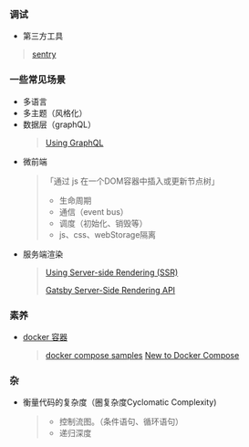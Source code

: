 ### 调试

- 第三方工具
> [sentry](https://sentry.io/welcome/)


### 一些常见场景

- 多语言
- 多主题（风格化）
- 数据层（graphQL）
  > [Using GraphQL](https://graphql.org/community/tools-and-libraries/#javascript-server)
- 微前端
  > 「通过 js 在一个DOM容器中插入或更新节点树」
  > - 生命周期
  > - 通信（event bus）
  > - 调度（初始化、销毁等）
  > - js、css、webStorage隔离
- 服务端渲染
  > [Using Server-side Rendering (SSR)](https://www.gatsbyjs.com/docs/how-to/rendering-options/using-server-side-rendering/)
  >
  > [Gatsby Server-Side Rendering API](https://www.gatsbyjs.com/docs/reference/rendering-options/server-side-rendering/)

### 素养

- [docker 容器](https://docs.docker.com/compose/gettingstarted/)
  > [docker compose samples](https://github.com/docker/awesome-compose)
  > [New to Docker Compose](https://docs.docker.com/compose/compose-file/)


### **杂**

- 衡量代码的复杂度（圈复杂度Cyclomatic Complexity)
  > - 控制流图。（条件语句、循环语句）
  > - 递归深度
